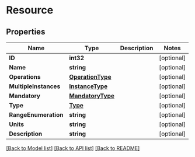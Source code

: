 # Resource

## Properties

Name | Type | Description | Notes
------------ | ------------- | ------------- | -------------
**ID** | **int32** |  | [optional] 
**Name** | **string** |  | [optional] 
**Operations** | [**OperationType**](OperationType.md) |  | [optional] 
**MultipleInstances** | [**InstanceType**](InstanceType.md) |  | [optional] 
**Mandatory** | [**MandatoryType**](MandatoryType.md) |  | [optional] 
**Type** | [**Type**](Type.md) |  | [optional] 
**RangeEnumeration** | **string** |  | [optional] 
**Units** | **string** |  | [optional] 
**Description** | **string** |  | [optional] 

[[Back to Model list]](../README.md#documentation-for-models) [[Back to API list]](../README.md#documentation-for-api-endpoints) [[Back to README]](../README.md)


